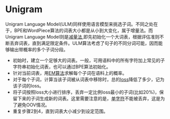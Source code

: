 # Unigram

Unigram Language Model(ULM)同样使用语言模型来挑选子词。不同之处在于，BPE和WordPiece算法的词表大小都是从小到大变化，属于增量法。而Unigram Language Model则是[减量法](https://www.zhihu.com/search?q=%E5%87%8F%E9%87%8F%E6%B3%95\&search\_source=Entity\&hybrid\_search\_source=Entity\&hybrid\_search\_extra=%7B%22sourceType%22%3A%22article%22%2C%22sourceId%22%3A%22191648421%22%7D),即先初始化一个大词表，根据评估准则不断丢弃词表，直到满足限定条件。ULM算法考虑了句子的不同分词可能，因而能够输出带概率的多个子词分段。

* 初始时，建立一个足够大的词表。一般，可用语料中的所有字符加上常见的子字符串初始化词表，也可以通过BPE算法初始化。
* 针对当前词表，用[EM算法](https://www.zhihu.com/search?q=EM%E7%AE%97%E6%B3%95\&search\_source=Entity\&hybrid\_search\_source=Entity\&hybrid\_search\_extra=%7B%22sourceType%22%3A%22article%22%2C%22sourceId%22%3A%22191648421%22%7D)求解每个子词在语料上的概率。
* 对于每个子词，计算当该子词被从词表中移除时，总的[loss](https://www.zhihu.com/search?q=loss\&search\_source=Entity\&hybrid\_search\_source=Entity\&hybrid\_search\_extra=%7B%22sourceType%22%3A%22article%22%2C%22sourceId%22%3A%22191648421%22%7D)降低了多少，记为该子词的loss。
* 将子词按照loss大小进行排序，丢弃一定比例loss最小的子词(比如20%)，保留下来的子词生成新的词表。这里需要注意的是，[单字符](https://www.zhihu.com/search?q=%E5%8D%95%E5%AD%97%E7%AC%A6\&search\_source=Entity\&hybrid\_search\_source=Entity\&hybrid\_search\_extra=%7B%22sourceType%22%3A%22article%22%2C%22sourceId%22%3A%22191648421%22%7D)不能被丢弃，这是为了避免OOV情况。
* 重复步骤2到4，直到词表大小减少到设定范围。
